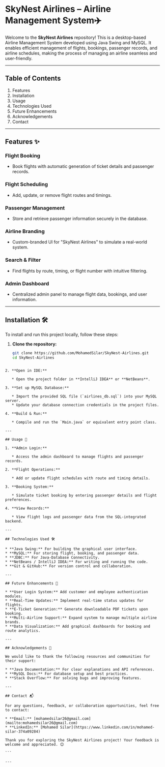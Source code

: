 # SkyNest Airlines – Airline Management System✈️  
Welcome to the **SkyNest Airlines** repository! This is a desktop-based Airline Management System developed using Java Swing and MySQL. It enables efficient management of flights, bookings, passenger records, and airline schedules, making the process of managing an airline seamless and user-friendly.

---

## Table of Contents
1. Features  
2. Installation  
3. Usage  
4. Technologies Used  
5. Future Enhancements  
6. Acknowledgements  
7. Contact  

---

## Features ✨  

### **Flight Booking**  
- Book flights with automatic generation of ticket details and passenger records.

### **Flight Scheduling**  
- Add, update, or remove flight routes and timings.

### **Passenger Management**  
- Store and retrieve passenger information securely in the database.

### **Airline Branding**  
- Custom-branded UI for "SkyNest Airlines" to simulate a real-world system.

### **Search & Filter**  
- Find flights by route, timing, or flight number with intuitive filtering.

### **Admin Dashboard**  
- Centralized admin panel to manage flight data, bookings, and user information.

---

## Installation 🛠️  

To install and run this project locally, follow these steps:

1. **Clone the repository:**  
   ```bash  
   git clone https://github.com/MohamedSilar/SkyNest-Airlines.git  
   cd SkyNest-Airlines  
````

2. **Open in IDE:**

   * Open the project folder in **IntelliJ IDEA** or **NetBeans**.

3. **Set up MySQL Database:**

   * Import the provided SQL file (`airlines_db.sql`) into your MySQL server.
   * Update your database connection credentials in the project files.

4. **Build & Run:**

   * Compile and run the `Main.java` or equivalent entry point class.

---

## Usage 🚀

1. **Admin Login:**

   * Access the admin dashboard to manage flights and passenger records.

2. **Flight Operations:**

   * Add or update flight schedules with route and timing details.

3. **Booking System:**

   * Simulate ticket booking by entering passenger details and flight preferences.

4. **View Records:**

   * View flight logs and passenger data from the SQL-integrated backend.

---

## Technologies Used 🛠️

* **Java Swing:** For building the graphical user interface.
* **MySQL:** For storing flight, booking, and passenger data.
* **JDBC:** For Java-Database Connectivity.
* **NetBeans / IntelliJ IDEA:** For writing and running the code.
* **Git & GitHub:** For version control and collaboration.

---

## Future Enhancements 🔮

* **User Login System:** Add customer and employee authentication modules.
* **Real-Time Updates:** Implement real-time status updates for flights.
* **E-Ticket Generation:** Generate downloadable PDF tickets upon booking.
* **Multi-Airline Support:** Expand system to manage multiple airline brands.
* **Data Visualization:** Add graphical dashboards for booking and route analytics.

---

## Acknowledgements 🙏

We would like to thank the following resources and communities for their support:

* **Java Documentation:** For clear explanations and API references.
* **MySQL Docs:** For database setup and best practices.
* **Stack Overflow:** For solving bugs and improving features.

---

## Contact 📬

For any questions, feedback, or collaboration opportunities, feel free to contact:

* **Email:** [mohamedsilar26@gmail.com](mailto:mohamedsilar26@gmail.com)
* **LinkedIn:** [Mohamed Silar](https://www.linkedin.com/in/mohamed-silar-374a09284)

Thank you for exploring the SkyNest Airlines project! Your feedback is welcome and appreciated. 😊

```

---
